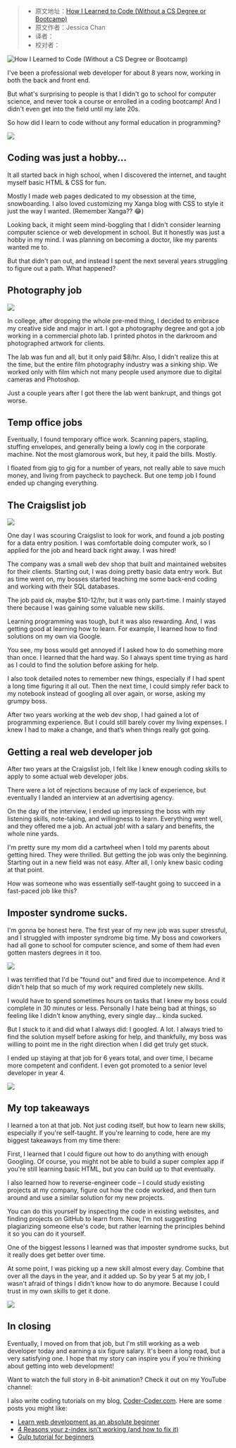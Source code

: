
> * 原文地址：[How I Learned to Code (Without a CS Degree or Bootcamp)](https://www.freecodecamp.org/news/how-i-learned-to-code-without-a-cs-degree-or-bootcamp/)
> * 原文作者：Jessica Chan
> * 译者：
> * 校对者：

![How I Learned to Code (Without a CS Degree or Bootcamp)](https://www.freecodecamp.org/news/content/images/size/w2000/2020/12/2560x1440-howIlearnedcoding.jpg)

I've been a professional web developer for about 8 years now, working in both the back and front end.

But what's surprising to people is that I didn't go to school for computer science, and never took a course or enrolled in a coding bootcamp! And I didn't even get into the field until my late 20s.

So how did I learn to code without any formal education in programming?

![](https://www.freecodecamp.org/news/content/images/2020/12/hiltc-1.JPG)

## Coding was just a hobby...

It all started back in high school, when I discovered the internet, and taught myself basic HTML & CSS for fun.

Mostly I made web pages dedicated to my obsession at the time, snowboarding. I also loved customizing my Xanga blog with CSS to style it just the way I wanted. (Remember Xanga?? 😂)

Looking back, it might seem mind-boggling that I didn't consider learning computer science or web development in school. But it honestly was just a hobby in my mind. I was planning on becoming a doctor, like my parents wanted me to.

But that didn't pan out, and instead I spent the next several years struggling to figure out a path. What happened?

## Photography job

![](https://www.freecodecamp.org/news/content/images/2020/12/hiltc-2.JPG)

In college, after dropping the whole pre-med thing, I decided to embrace my creative side and major in art. I got a photography degree and got a job working in a commercial photo lab. I printed photos in the darkroom and photographed artwork for clients.

The lab was fun and all, but it only paid $8/hr. Also, I didn't realize this at the time, but the entire film photography industry was a sinking ship. We worked only with film which not many people used anymore due to digital cameras and Photoshop.

Just a couple years after I got there the lab went bankrupt, and things got worse.

## Temp office jobs

Eventually, I found temporary office work. Scanning papers, stapling, stuffing envelopes, and generally being a lowly cog in the corporate machine. Not the most glamorous work, but hey, it paid the bills. Mostly.

I floated from gig to gig for a number of years, not really able to save much money, and living from paycheck to paycheck. But one temp job I found ended up changing everything.

## The Craigslist job

![](https://www.freecodecamp.org/news/content/images/2020/12/hiltc-3.JPG)

One day I was scouring Craigslist to look for work, and found a job posting for a data entry position. I was comfortable doing computer work, so I applied for the job and heard back right away. I was hired!

The company was a small web dev shop that built and maintained websites for their clients. Starting out, I was doing pretty basic data entry work. But as time went on, my bosses started teaching me some back-end coding and working with their SQL databases.

The job paid ok, maybe $10-12/hr, but it was only part-time. I mainly stayed there because I was gaining some valuable new skills.

Learning programming was tough, but it was also rewarding. And, I was getting good at learning how to learn. For example, I learned how to find solutions on my own via Google.

You see, my boss would get annoyed if I asked how to do something more than once. I learned that the hard way. So I always spent time trying as hard as I could to find the solution before asking for help.

I also took detailed notes to remember new things, especially if I had spent a long time figuring it all out. Then the next time, I could simply refer back to my notebook instead of googling all over again, or worse, asking my grumpy boss.

After two years working at the web dev shop, I had gained a lot of programming experience. But I could still barely cover my living expenses. I knew I had to make a change, and that’s when things really got going.

## Getting a real web developer job

After two years at the Craigslist job, I felt like I knew enough coding skills to apply to some actual web developer jobs.

There were a lot of rejections because of my lack of experience, but eventually I landed an interview at an advertising agency.

On the day of the interview, I ended up impressing the boss with my listening skills, note-taking, and willingness to learn. Everything went well, and they offered me a job. An actual job! with a salary and benefits, the whole nine yards.

I'm pretty sure my mom did a cartwheel when I told my parents about getting hired. They were thrilled. But getting the job was only the beginning. Starting out in a new field was not easy. After all, I only knew basic coding at that point.

How was someone who was essentially self-taught going to succeed in a fast-paced job like this?

## Imposter syndrome sucks.

I'm gonna be honest here. The first year of my new job was super stressful, and I struggled with imposter syndrome big time. My boss and coworkers had all gone to school for computer science, and some of them had even gotten masters degrees in it too.

![](https://www.freecodecamp.org/news/content/images/2020/12/hiltc-4.JPG)

I was terrified that I'd be "found out" and fired due to incompetence. And it didn't help that so much of my work required completely new skills.

I would have to spend sometimes hours on tasks that I knew my boss could complete in 30 minutes or less. Personally I hate being bad at things, so feeling like I didn't know anything, every single day... kinda sucked.

But I stuck to it and did what I always did: I googled. A lot. I always tried to find the solution myself before asking for help, and thankfully, my boss was willing to point me in the right direction when I did get truly get stuck.

I ended up staying at that job for 6 years total, and over time, I became more competent and confident. I even got promoted to a senior level developer in year 4.

![](https://www.freecodecamp.org/news/content/images/2020/12/hiltc-7.JPG)

## My top takeaways

I learned a ton at that job. Not just coding itself, but how to learn new skills, especially if you're self-taught. If you're learning to code, here are my biggest takeaways from my time there:

First, I learned that I could figure out how to do anything with enough Googling. Of course, you might not be able to build a super complex app if you're still learning basic HTML, but you can build up to that eventually.

I also learned how to reverse-engineer code – I could study existing projects at my company, figure out how the code worked, and then turn around and use a similar solution for my new projects.

You can do this yourself by inspecting the code in existing websites, and finding projects on GitHub to learn from. Now, I'm not suggesting plagiarizing someone else's code, but rather learning the principles behind it so you can do it yourself.

One of the biggest lessons I learned was that imposter syndrome sucks, but it really does get better over time.

At some point, I was picking up a new skill almost every day. Combine that over all the days in the year, and it added up. So by year 5 at my job, I wasn't afraid of things I didn't know how to do anymore. Because I could trust in my own skills to get it done.

![](https://www.freecodecamp.org/news/content/images/2020/12/hiltc-6.JPG)

## In closing

Eventually, I moved on from that job, but I'm still working as a web developer today and earning a six figure salary. It's been a long road, but a very satisfying one. I hope that my story can inspire you if you're thinking about getting into web development!

Want to watch the full story in 8-bit animation? Check it out on my YouTube channel:

I also write coding tutorials on my blog,  [Coder-Coder.com][1]. Here are some posts you might like:

-   [Learn web development as an absolute beginner][2]
-   [4 Reasons your z-index isn't working (and how to fix it)][3]
-   [Gulp tutorial for beginners][4]

[1]: https://coder-coder.com/
[2]: https://coder-coder.com/learn-web-development/
[3]: https://coder-coder.com/z-index-isnt-working/
[4]: https://coder-coder.com/gulp-tutorial-beginners/

